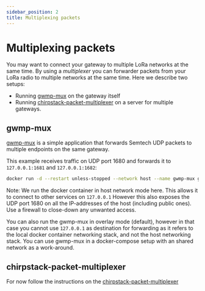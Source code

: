 ```yaml
---
sidebar_position: 2
title: Multiplexing packets
---
```


# Multiplexing packets
You may want to connect your gateway to multiple LoRa networks at the same time. By using a *multiplexer* you 
can forwarder packets from your LoRa radio to multiple networks at the same time. Here we describe two setups:

- Running [gwmp-mux](https://github.com/ThingsIXFoundation/gwmp-mux) on the gateway itself
- Running [chirpstack-packet-multiplexer](https://github.com/brocaar/chirpstack-packet-multiplexer) on a server for multiple gateways.

## gwmp-mux
[gwmp-mux](https://github.com/ThingsIXFoundation/gwmp-mux) is a simple application that forwards Semtech UDP packets to multiple endpoints on the same gateway.

This example receives traffic on UDP port 1680 and forwards it to `127.0.0.1:1681` and `127.0.0.1:1682`:

```bash
docker run -d --restart unless-stopped --network host --name gwmp-mux ghcr.io/thingsixfoundation/gwmp-mux:latest --host 1680 --client 127.0.0.1:1681 --client 127.0.0.1:1682
```
Note: We run the docker container in host network mode here. This allows it to connect to other services on `127.0.0.1` However this also exposes the UDP port 1680 on all the IP-addresses of the host (including public ones). Use a firewall to close-down any unwanted access.

You can also run the gwmp-mux in overlay mode (default), however in that case you cannot use `127.0.0.1` as destination for forwarding as it refers to the local docker container networking stack, and not the host networking stack. You can use gwmp-mux in a docker-compose setup with an shared network as a work-around. 

## chirpstack-packet-multiplexer
For now follow the instructions on the [chirpstack-packet-multiplexer](https://github.com/brocaar/chirpstack-packet-multiplexer)
